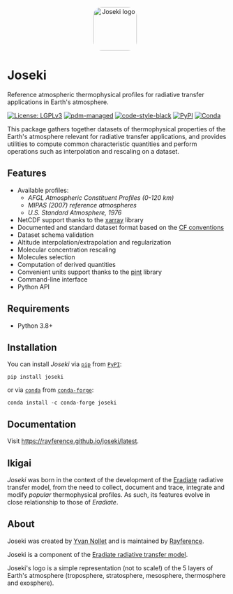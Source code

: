 <p align="center">
<img align="center" alt="Joseki logo" src="logo.svg"  width=100 style="margin-right: 10px; border-radius: 20%"/>
</p>

# Joseki

Reference atmospheric thermophysical profiles for radiative transfer
applications in Earth's atmosphere.

[![License: LGPLv3](https://img.shields.io/badge/License-LGPLv3-yellow.svg)](https://opensource.org/license/lgpl-3-0/)
[![pdm-managed](https://img.shields.io/badge/pdm-managed-blueviolet)](https://pdm.fming.dev)
[![code-style-black](https://img.shields.io/badge/code%20style-black-000000.svg)](https://github.com/psf/black)
[![PyPI](https://img.shields.io/pypi/v/joseki)](https://pypi.python.org/pypi/joseki/)
[![Conda](https://img.shields.io/conda/vn/conda-forge/joseki)](https://anaconda.org/conda-forge/joseki)

This package gathers together datasets of thermophysical properties of the
Earth's atmosphere relevant for radiative transfer applications, and provides
utilities to compute common characteristic quantities and perform operations
such as interpolation and rescaling on a dataset.

## Features

* Available profiles:
  * *AFGL Atmospheric Constituent Profiles (0-120 km)*
  * *MIPAS (2007) reference atmospheres*
  * *U.S. Standard Atmosphere, 1976*
* NetCDF support thanks to the [xarray](https://xarray.pydata.org) library
* Documented and standard dataset format based on the
  [CF conventions](https://cfconventions.org)
* Dataset schema validation
* Altitude interpolation/extrapolation and regularization
* Molecular concentration rescaling
* Molecules selection
* Computation of derived quantities
* Convenient units support thanks to the [pint](https://pint.readthedocs.io)
  library
* Command-line interface
* Python API

## Requirements

* Python 3.8+

## Installation

You can install *Joseki* via [`pip`](https://pip.pypa.io/en/stable/) from
[`PyPI`](https://pypi.org/):

```shell
pip install joseki
```

or via [`conda`](https://docs.conda.io) from
[`conda-forge`](https://conda-forge.org):

```shell
conda install -c conda-forge joseki
```

## Documentation

Visit https://rayference.github.io/joseki/latest.

## Ikigai

*Joseki* was born in the context of the development of the
[Eradiate](https://github.com/eradiate/eradiate) radiative transfer model, from
the need to collect, document and trace, integrate and modify *popular*
thermophysical profiles.
As such, its features evolve in close relationship to those of *Eradiate*.

## About

Joseki was created by [Yvan Nollet](https://github.com/nollety) and is maintained by [Rayference](https://www.rayference.eu).

Joseki is a component of the [Eradiate radiative transfer model](https://www.eradiate.eu/site/).

Joseki's logo is a simple representation (not to scale!) of the 5 layers of
Earth's atmosphere (troposphere, stratosphere, mesosphere, thermosphere and
exosphere).
